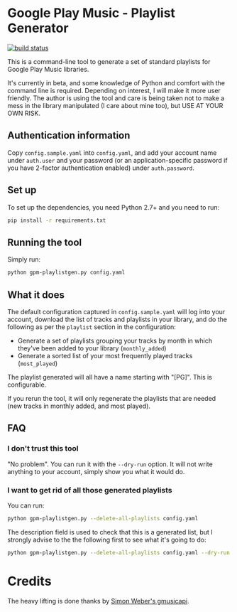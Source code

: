 # Google Play Music - Playlist Generator

[![build status](https://gitlab.com/hugoh/gpm-autoplaylist/badges/master/build.svg)](https://gitlab.com/hugoh/gpm-autoplaylist/commits/master)

This is a command-line tool to generate a set of standard playlists for Google Play Music libraries.

It's currently in beta, and some knowledge of Python and comfort with the command line is required. Depending on interest, I will make it more user friendly. The author is using the tool and care is being taken not to make a mess in the library manipulated (I care about mine too), but USE AT YOUR OWN RISK.

## Authentication information

Copy `config.sample.yaml` into `config.yaml`, and add your account name under `auth.user` and your password (or an application-specific password if you have 2-factor authentication enabled) under `auth.password`.

## Set up

To set up the dependencies, you need Python 2.7+ and you need to run:

```sh
pip install -r requirements.txt
```

## Running the tool

Simply run:

```sh
python gpm-playlistgen.py config.yaml
```

## What it does

The default configuration captured in `config.sample.yaml` will log into your account, download the list of tracks and playlists in your library, and do the following as per the `playlist` section in the configuration:

* Generate a set of playlists grouping your tracks by month in which they've been added to your library (`monthly_added`)
* Generate a sorted list of your most frequently played tracks (`most_played`)

The playlist generated will all have a name starting with "[PG]". This is configurable.

If you rerun the tool, it will only regenerate the playlists that are needed (new tracks in monthly added, and most played).

## FAQ

### I don't trust this tool

"No problem". You can run it with the `--dry-run` option. It will not write anything to your account, simply show you what it would do.

### I want to get rid of all those generated playlists

You can run:

```sh
python gpm-playlistgen.py --delete-all-playlists config.yaml
```

The description field is used to check that this is a generated list, but I strongly advise to the the following first to see what it's going to do:

```sh
python gpm-playlistgen.py --delete-all-playlists config.yaml --dry-run
```

# Credits

The heavy lifting is done thanks by [Simon Weber's gmusicapi](https://github.com/simon-weber/gmusicapi).